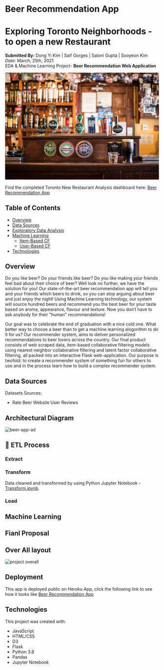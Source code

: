 # Beer Recommendation App
# Exploring Toronto Neighborhoods - to open a new Restaurant

**Submitted By:** Dong Yi Kim | Saif Gorges | Saloni Gupta | Sooyeon Kim </br>
_Date_: March, 25th, 2021\
EDA & Machine Learning Project- **Beer Recommendation Web Application** <br/>

![beer readme1](./All-About-Beer/static/img/slide/slide2.jpg)

Find the completed Toronto New Restaurant Analysis dashboard here: [Beer Recommendation App](https://beer-recommendation-app.herokuapp.com/)


## Table of Contents
  * [Overview](#overview)
  * [Data Sources](#data-sources)
  * [Exploratory Data Analysis](#eda)
  * [Machine Learning](#machine-learning)
    * [Item-Based CF](#item-based)
    * [User-Based CF](#user-based)
  * [Technologies](#technologies)

## <a name="overview"></a>Overview
Do you like beer? Do your friends like beer? Do you like making your friends feel bad about their choice of beer? Well look no further, we have the solution for you!
Our state-of-the-art beer recommendation app will tell you and your friends which beers to drink, so you can stop arguing about beer and just enjoy the night!
Using Machine Learning technology, our system will source hundred beers and recommend you the best beer for your taste based on aroma, appearance, flavour and texture. 
Now you don’t have to ask anybody for their "human" recommendations!

Our goal was to celebrate the end of graduation with a nice cold one. What better way to choose a beer than to get a machine learning alogorithm to do it for us?
Our recommender system, aims to deliver personalized recommendations to beer lovers across the country. Our final product consists of web scraped data, item-based collaborative filtering models using nearest neighbor collaborative filtering and latent factor collaborative filtering, all packed into an interactive Flask web-application. 
Our purpose is twofold: to create a recommender system of something fun for others to use and in the process learn how to build a complex recommender system.
  
  
  ## <a name="data-sources"></a>Data Sources
  
 Datasets Sources:   
  * Rate Beer Website User Reviews 
  
  ## <a name="data-sources"></a> Architectural Diagram
  ![beer-app-ad](./)
  
  ## 🔭 ETL Process
  ### Extract
  
  ### Transform
  Data cleaned and transformed by using Python Jupyter Notebook - [Transform.ipynb](./All-About-Beer/data/Transform.ipynb).
  ### Load

  ## <a name="machine-learning"></a>Machine Learning

  
  ## <a name="final-proposal"></a>Fianl Proposal

  
 ## Over All layout
![project overall](./)

 ## Deployment
 This app is deployed public on Heroku App, click the following link to see how it looks like [Beer Recommendation App](https://beer-recommendation-app.herokuapp.com/)
 
 
## <a name="technologies">Technologies</a>
This project was created with:
* JavaScript
* HTML/CSS
* D3
* Flask
* Python 3.8
* Pandas
* Jupyter Notebook

